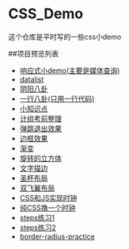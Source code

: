 # CSS_Demo
这个仓库是平时写的一些css小demo

##项目预览列表
- [响应式小demo(主要是媒体查询)](http://www.sail.name/CSS_Demo/smallDemo.html)
- [datalist](http://www.sail.name/CSS_Demo/datalist.html)
- [阴阳八卦](http://www.sail.name/CSS_Demo/阴阳八卦.html)
- [一行八卦(只用一行代码)](http://www.sail.name/CSS_Demo/一行八卦.html)
- [小知识点](http://www.sail.name/CSS_Demo/小知识点.html)
- [计组考前整理](http://www.sail.name/CSS_Demo/JZ.html)
- [弹跳退出效果](http://www.sail.name/CSS_Demo/bounceOut.html)
- [边框效果](http://www.sail.name/CSS_Demo/border.html)
- [渐变](http://www.sail.name/CSS_Demo/gradient.html)
- [旋转的立方体](http://www.sail.name/CSS_Demo/rotary-cube.html)
- [文字描边](http://www.sail.name/CSS_Demo/text-shadow.html)
- [圣杯布局](http://www.sail.name/CSS_Demo/grail-layout.html)
- [双飞翼布局](http://www.sail.name/CSS_Demo/flying-wing-layout.html)
- [CSS和JS实现时钟](http://www.sail.name/CSS_Demo/clock.html)
- [纯CSS撸一个时钟](http://www.sail.name/CSS_Demo/css-clock-with-steps.html)
- [steps练习1](http://www.sail.name/CSS_Demo/steps-test-one.html)
- [steps练习2](http://www.sail.name/CSS_Demo/steps-test-tow.html)
- [border-radius-practice](http://www.sail.name/CSS_Demo/border-radius.html)